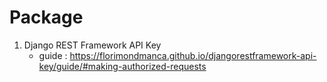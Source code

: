 # Package
1. Django REST Framework API Key
   * guide : <https://florimondmanca.github.io/djangorestframework-api-key/guide/#making-authorized-requests>